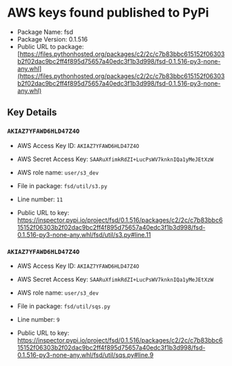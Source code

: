 # AWS keys found published to PyPi

* Package Name: fsd
* Package Version: 0.1.516
* Public URL to package: [https://files.pythonhosted.org/packages/c2/2c/c7b83bbc615152f06303b2f02dac9bc2ff4f895d75657a40edc3f1b3d998/fsd-0.1.516-py3-none-any.whl](https://files.pythonhosted.org/packages/c2/2c/c7b83bbc615152f06303b2f02dac9bc2ff4f895d75657a40edc3f1b3d998/fsd-0.1.516-py3-none-any.whl)

## Key Details

### `AKIAZ7YFAWD6HLD47Z4O`

* AWS Access Key ID: `AKIAZ7YFAWD6HLD47Z4O`
* AWS Secret Access Key: `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` 
* AWS role name: `user/s3_dev`
* File in package: `fsd/util/s3.py`
* Line number: `11`

* Public URL to key: https://inspector.pypi.io/project/fsd/0.1.516/packages/c2/2c/c7b83bbc615152f06303b2f02dac9bc2ff4f895d75657a40edc3f1b3d998/fsd-0.1.516-py3-none-any.whl/fsd/util/s3.py#line.11



### `AKIAZ7YFAWD6HLD47Z4O`

* AWS Access Key ID: `AKIAZ7YFAWD6HLD47Z4O`
* AWS Secret Access Key: `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` 
* AWS role name: `user/s3_dev`
* File in package: `fsd/util/sqs.py`
* Line number: `9`

* Public URL to key: https://inspector.pypi.io/project/fsd/0.1.516/packages/c2/2c/c7b83bbc615152f06303b2f02dac9bc2ff4f895d75657a40edc3f1b3d998/fsd-0.1.516-py3-none-any.whl/fsd/util/sqs.py#line.9


